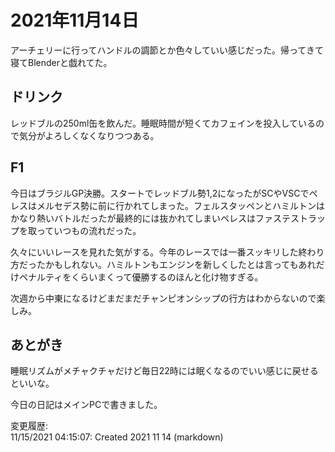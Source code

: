 # 2021年11月14日

アーチェリーに行ってハンドルの調節とか色々していい感じだった。帰ってきて寝てBlenderと戯れてた。

## ドリンク

レッドブルの250ml缶を飲んだ。睡眠時間が短くてカフェインを投入しているので気分がよろしくなくなりつつある。

## F1

今日はブラジルGP決勝。スタートでレッドブル勢1,2になったがSCやVSCでペレスはメルセデス勢に前に行かれてしまった。フェルスタッペンとハミルトンはかなり熱いバトルだったが最終的には抜かれてしまいペレスはファステストラップを取っていつもの流れだった。

久々にいいレースを見れた気がする。今年のレースでは一番スッキリした終わり方だったかもしれない。ハミルトンもエンジンを新しくしたとは言ってもあれだけペナルティをくらいまくって優勝するのほんと化け物すぎる。

次週から中東になるけどまだまだチャンピオンシップの行方はわからないので楽しみ。

## あとがき

睡眠リズムがメチャクチャだけど毎日22時には眠くなるのでいい感じに戻せるといいな。

今日の日記はメインPCで書きました。

変更履歴:  
11/15/2021 04:15:07: Created 2021 11 14 (markdown)  
